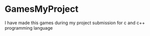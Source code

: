 # GamesMyProject
I have made this games during my project submission for c and c++ programming language
